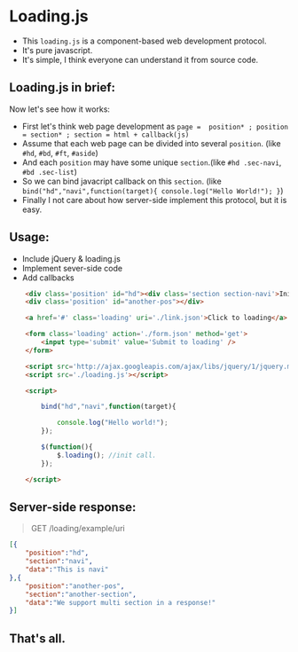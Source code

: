 Loading.js
==========

- This `loading.js` is a component-based web development protocol.
- It's pure javascript.
- It's simple, I think everyone can understand it from source code.

## Loading.js in brief:

Now let's see how it works:

- First let's think web page development as ` page =  position* ; position = section* ; section = html + callback(js) `
- Assume that each web page can be divided into several `position`. (like `#hd`, `#bd`, `#ft`, `#aside`)
- And each `position` may have some unique `section`.(like `#hd .sec-navi`, `#bd .sec-list`)
- So we can bind javacript callback on this `section`. (like `bind("hd","navi",function(target){ console.log("Hello World!"); }`)
- Finally I not care about how server-side implement this protocol, but it is easy.

## Usage:

- Include jQuery & loading.js
- Implement sever-side code
- Add callbacks

```html
	<div class='position' id="hd"><div class='section section-navi'>Initial div!</div></div>
	<div class='position' id="another-pos"></div>

	<a href='#' class='loading' uri='./link.json'>Click to loading</a>

	<form class='loading' action='./form.json' method='get'>
		<input type='submit' value='Submit to loading' />
	</form>

	<script src='http://ajax.googleapis.com/ajax/libs/jquery/1/jquery.min.js'></script>
	<script src='./loading.js'></script>

	<script>

		bind("hd","navi",function(target){

			console.log("Hello world!");
		});

		$(function(){
			$.loading(); //init call.
		});

	</script>
```


## Server-side response:


> GET /loading/example/uri

```json
[{
	"position":"hd",
	"section":"navi",
	"data":"This is navi"
},{
	"position":"another-pos",
	"section":"another-section",
	"data":"We support multi section in a response!"
}]
```

## That's all.
